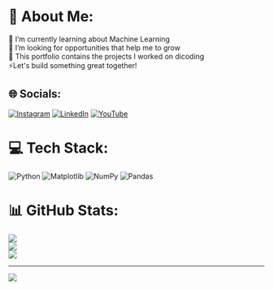 # 💫 About Me:
🌱 I’m currently learning about Machine Learning <br>🤝 I’m looking for opportunities that help me to grow<br>💬 This portfolio contains the projects I worked on dicoding<br>⚡Let's build something great together!


## 🌐 Socials:
[![Instagram](https://img.shields.io/badge/Instagram-%23E4405F.svg?logo=Instagram&logoColor=white)](https://instagram.com/https://www.instagram.com/elv.jnr/) [![LinkedIn](https://img.shields.io/badge/LinkedIn-%230077B5.svg?logo=linkedin&logoColor=white)](https://linkedin.com/in/https://www.linkedin.com/in/elvino-junior-ba94b8214/) [![YouTube](https://img.shields.io/badge/YouTube-%23FF0000.svg?logo=YouTube&logoColor=white)](https://youtube.com/@https://www.youtube.com/@elvinojunior155) 

# 💻 Tech Stack:
![Python](https://img.shields.io/badge/python-3670A0?style=for-the-badge&logo=python&logoColor=ffdd54) ![Matplotlib](https://img.shields.io/badge/Matplotlib-%23ffffff.svg?style=for-the-badge&logo=Matplotlib&logoColor=black) ![NumPy](https://img.shields.io/badge/numpy-%23013243.svg?style=for-the-badge&logo=numpy&logoColor=white) ![Pandas](https://img.shields.io/badge/pandas-%23150458.svg?style=for-the-badge&logo=pandas&logoColor=white)
# 📊 GitHub Stats:
![](https://github-readme-stats.vercel.app/api?username=elvinojunior&theme=dark&hide_border=false&include_all_commits=false&count_private=false)<br/>
![](https://github-readme-streak-stats.herokuapp.com/?user=elvinojunior&theme=dark&hide_border=false)<br/>
![](https://github-readme-stats.vercel.app/api/top-langs/?username=elvinojunior&theme=dark&hide_border=false&include_all_commits=false&count_private=false&layout=compact)

---
[![](https://visitcount.itsvg.in/api?id=elvinojunior&icon=0&color=0)](https://visitcount.itsvg.in)

<!-- Proudly created with GPRM ( https://gprm.itsvg.in ) -->

